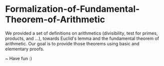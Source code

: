 # Formalization-of-Fundamental-Theorem-of-Arithmetic

We provided a set of definitions on arithmetics (divisibility, test for primes, products, and ...), towards Euclid's lemma and the fundamental theorem of arithmetic. Our goal is to provide those theorems using basic and elementary proofs.

 ~ Have fun :)
